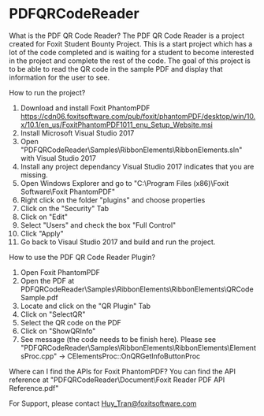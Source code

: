 # PDFQRCodeReader

What is the PDF QR Code Reader?
The PDF QR Code Reader is a project created for Foxit Student Bounty Project.  This is a start project which has a lot of the code completed and is waiting for a student to become interested in the project and complete the rest of the code.  The goal of this project is to be able to read the QR code in the sample PDF and display that information for the user to see.

How to run the project?
1. Download and install Foxit PhantomPDF https://cdn06.foxitsoftware.com/pub/foxit/phantomPDF/desktop/win/10.x/10.1/en_us/FoxitPhantomPDF1011_enu_Setup_Website.msi
2. Install Microsoft Visual Studio 2017
3. Open "PDFQRCodeReader\Samples\RibbonElements\RibbonElements.sln" with Visual Studio 2017
4. Install any project dependancy Visual Studio 2017 indicates that you are missing.
5. Open Windows Explorer and go to "C:\Program Files (x86)\Foxit Software\Foxit PhantomPDF\"
6. Right click on the folder "plugins" and choose properties
7. Click on the "Security" Tab
8. Click on "Edit"
9. Select "Users" and check the box "Full Control"
10. Click "Apply"
11. Go back to Visaul Studio 2017 and build and run the project.

How to use the PDF QR Code Reader Plugin?
1. Open Foxit PhantomPDF
2. Open the PDF at PDFQRCodeReader\Samples\RibbonElements\RibbonElements\QRCodeSample.pdf
3. Locate and click on the "QR Plugin" Tab 
4. Click on "SelectQR"
5. Select the QR code on the PDF
6. Click on "ShowQRInfo"
7. See message (the code needs to be finish here).  Please see "PDFQRCodeReader\Samples\RibbonElements\RibbonElements\ElementsProc.cpp" -> CElementsProc::OnQRGetInfoButtonProc

Where can I find the APIs for Foxit PhantomPDF?
You can find the API reference at "PDFQRCodeReader\Document\Foxit Reader PDF API Reference.pdf"

For Support, please contact Huy_Tran@foxitsoftware.com
